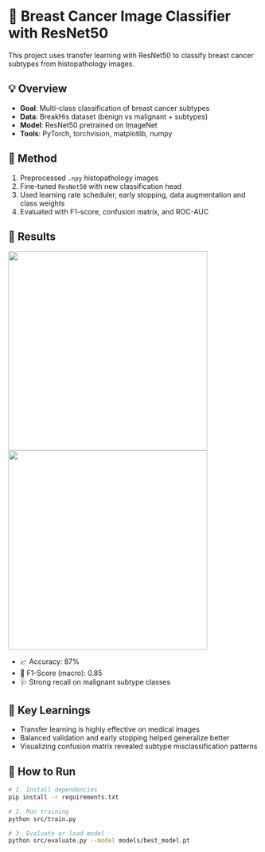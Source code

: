 # 🧠 Breast Cancer Image Classifier with ResNet50

This project uses transfer learning with ResNet50 to classify breast cancer subtypes from histopathology images.

## 💡 Overview
- **Goal**: Multi-class classification of breast cancer subtypes
- **Data**: BreakHis dataset (benign vs malignant + subtypes)
- **Model**: ResNet50 pretrained on ImageNet
- **Tools**: PyTorch, torchvision, matplotlib, numpy

## 🔬 Method
1. Preprocessed `.npy` histopathology images
2. Fine-tuned `ResNet50` with new classification head
3. Used learning rate scheduler, early stopping, data augmentation and class weights
4. Evaluated with F1-score, confusion matrix, and ROC-AUC

## 🧪 Results

<img src="results/cm_resnet.png" width="400">
<img src="results/roc_auc.png" width="400">

- 📈 Accuracy: 87%
- 🔁 F1-Score (macro): 0.85
- 🩺 Strong recall on malignant subtype classes

## 🧠 Key Learnings
- Transfer learning is highly effective on medical images
- Balanced validation and early stopping helped generalize better
- Visualizing confusion matrix revealed subtype misclassification patterns

## 🚀 How to Run
```bash
# 1. Install dependencies
pip install -r requirements.txt

# 2. Run training
python src/train.py

# 3. Evaluate or load model
python src/evaluate.py --model models/best_model.pt
